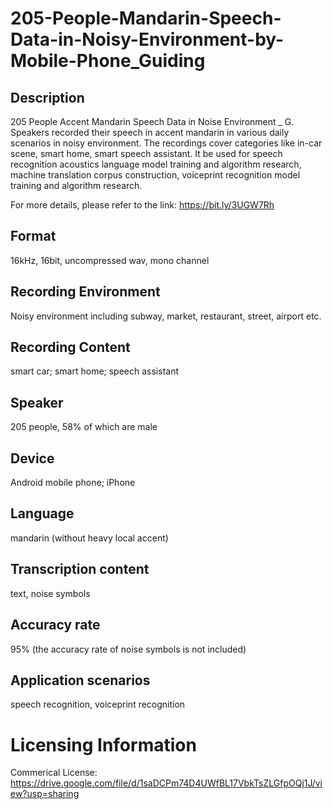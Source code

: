 # 205-People-Mandarin-Speech-Data-in-Noisy-Environment-by-Mobile-Phone_Guiding


## Description
205 People Accent Mandarin Speech Data in Noise Environment _ G. Speakers recorded their speech in accent mandarin in various daily scenarios in noisy environment. The recordings cover categories like in-car scene, smart home, smart speech assistant. It be used for speech recognition acoustics language model training and algorithm research, machine translation corpus construction, voiceprint recognition model training and algorithm research.

For more details, please refer to the link: https://bit.ly/3UGW7Rh

## Format
16kHz, 16bit, uncompressed wav, mono channel

## Recording Environment
Noisy environment including subway, market, restaurant, street, airport etc.

## Recording Content
smart car; smart home; speech assistant

## Speaker
205 people, 58% of which are male

## Device
Android mobile phone; iPhone

## Language
mandarin (without heavy local accent)

## Transcription content
text, noise symbols

## Accuracy rate
95% (the accuracy rate of noise symbols is not included)

## Application scenarios
speech recognition, voiceprint recognition

# Licensing Information
Commerical License: https://drive.google.com/file/d/1saDCPm74D4UWfBL17VbkTsZLGfpOQj1J/view?usp=sharing
